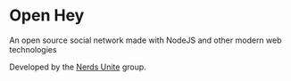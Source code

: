 # Open Hey

An open source social network made with NodeJS and other modern web technologies

Developed by the [Nerds Unite](https://github.com/Nerds-Unite) group.

